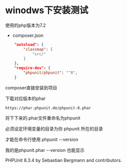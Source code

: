 # winodws下安装测试

使用的php版本为7.2

- composer.json

```json
    "autoload": {
        "classmap": [
            "src/"
        ]
    },    
	"require-dev": {
        "phpunit/phpunit": "^8",
    }
```
composer直接安装到项目

下载对应版本的phar
```
https://phar.phpunit.de/phpunit-8.phar
```
将下下来的.phar文件重命名为phpunit 

必须设定环境变量的目录为你 phpunit 所在的目录 

才能在命令行使用 phpunit --version

我的是phpunit.phar --version 也能显示

PHPUnit 8.3.4 by Sebastian Bergmann and contributors.
